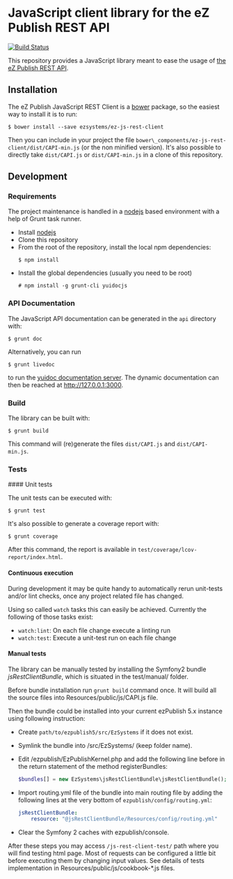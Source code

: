 # JavaScript client library for the eZ Publish REST API

[![Build Status](https://travis-ci.org/ezsystems/ez-js-rest-client.png)](https://travis-ci.org/ezsystems/ez-js-rest-client)

This repository provides a JavaScript library meant to ease the usage of [the eZ
Publish REST API](https://confluence.ez.no/display/EZP/eZ+Publish+REST+API).

## Installation

The eZ Publish JavaScript REST Client is a [bower](http://blower.io) package, so
the easiest way to install it is to run:

```
$ bower install --save ezsystems/ez-js-rest-client
```

Then you can include in your project the file
`bower\_components/ez-js-rest-client/dist/CAPI-min.js` (or the non minified
version). It's also possible to directly take `dist/CAPI.js` or
`dist/CAPI-min.js` in a clone of this repository.

## Development

### Requirements

The project maintenance is handled in a [nodejs](http://nodejs.org) based
environment with a help of Grunt task runner.

* Install [nodejs](http://nodejs.org/)
* Clone this repository
* From the root of the repository, install the local npm dependencies:
  ```
  $ npm install
  ```
* Install the global dependencies (usually you need to be root)
  ```
  # npm install -g grunt-cli yuidocjs
  ```

### API Documentation

The JavaScript API documentation can be generated in the `api` directory with:

```
$ grunt doc
```
Alternatively, you can run
```
$ grunt livedoc
```
to run the [yuidoc documentation
server](http://yui.github.io/yuidoc/args/index.html#server). The dynamic
documentation can then be reached at http://127.0.0.1:3000.


### Build

The library can be built with:

```
$ grunt build
```

This command will (re)generate the files `dist/CAPI.js` and `dist/CAPI-min.js`.

### Tests

#### Unit tests

The unit tests can be executed with:
```
$ grunt test
```

It's also possible to generate a coverage report with:

```
$ grunt coverage
```

After this command, the report is available in
`test/coverage/lcov-report/index.html`.

#### Continuous execution

During development it may be quite handy to automatically rerun unit-tests and/or
lint checks, once any project related file has changed.

Using so called `watch` tasks this can easily be achieved. Currently the following
of those tasks exist:

- `watch:lint`: On each file change execute a linting run
- `watch:test`: Execute a unit-test run on each file change

#### Manual tests

The library can be manually tested by installing the Symfony2 bundle
*jsRestClientBundle*, which is situated in the test/manual/ folder.

Before bundle installation run `grunt build` command once. It will build all the
source files into Resources/public/js/CAPI.js file.

Then the bundle could be installed into your current ezPublish 5.x instance
using following instruction:

* Create `path/to/ezpublish5/src/EzSystems` if it does not exist.
* Symlink the bundle into /src/EzSystems/ (keep folder name).
* Edit /ezpublish/EzPublishKernel.php and add the following line before in the
  return statement of the method registerBundles:

    ```php
    $bundles[] = new EzSystems\jsRestClientBundle\jsRestClientBundle();
    ```

* Import routing.yml file of the bundle into main routing file by adding the
  following lines at the very bottom of `ezpublish/config/routing.yml`:

    ```yaml
    jsRestClientBundle:
        resource: "@jsRestClientBundle/Resources/config/routing.yml"
    ```

* Clear the Symfony 2 caches with ezpublish/console.

After these steps you may access `/js-rest-client-test/` path where you will find
testing html page.  Most of requests can be configured a little bit before
executing them by changing input values.  See details of tests implementation in
Resources/public/js/cookbook-*.js files.
